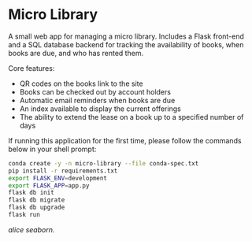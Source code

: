 # Micro Library

A small web app for managing a micro library. Includes a Flask front-end and a SQL database backend for tracking the availability of books, when books are due, and who has rented them.

Core features:
- QR codes on the books link to the site
- Books can be checked out by account holders
- Automatic email reminders when books are due
- An index available to display the current offerings
- The ability to extend the lease on a book up to a specified number of days

If running this application for the first time, please follow the commands below in your shell prompt:
```BASH
conda create -y -n micro-library --file conda-spec.txt
pip install -r requirements.txt
export FLASK_ENV=development
export FLASK_APP=app.py
flask db init
flask db migrate
flask db upgrade
flask run
````


*alice seaborn.*
